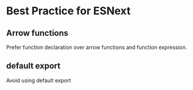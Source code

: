 # Best Practice for ESNext

## Arrow functions

Prefer function declaration over arrow functions and function expression.

## default export

Avoid using default export
